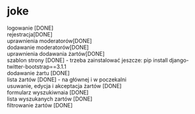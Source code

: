 joke
====

logowanie [DONE] <br>
rejestracja[DONE] <br>
uprawnienia moderatorów[DONE] <br>
dodawanie moderatorów[DONE] <br>
uprawnienia dodawania żartów[DONE] <br>
szablon strony [DONE] - trzeba zainstalować jeszcze: pip install django-twitter-bootstrap==3.1.1 <br>
dodawanie żartu [DONE] <br>
lista żartów [DONE] - na głównej i w poczekalni <br>
usuwanie, edycja i akceptacja żartów [DONE] <br>
formularz wyszukiwnaia [DONE] <br>
lista wyszukanych zartów [DONE] <br>
filtrowanie żartów [DONE] <br>
